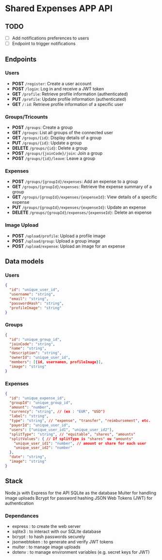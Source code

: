 # Shared Expenses APP API

## TODO

- [ ] Add notifications preferences to users
- [ ] Endpoint to trigger notifications

## Endpoints

### Users

- **POST** `/register`: Create a user account
- **POST** `/login`: Log in and receive a JWT token
- **GET** `/profile`: Retrieve profile information (authenticated)
- **PUT** `/profile`: Update profile information (authenticated)
- **GET** `/:id`: Retrieve profile information of a specific user

### Groups/Tricounts

- **POST** `/groups`: Create a group
- **GET** `/groups`: List all groups of the connected user
- **GET** `/groups/{id}`: Display details of a group
- **PUT** `/groups/{id}`: Update a group
- **DELETE** `/groups/{id}`: Delete a group
- **POST** `/groups/{joinCode}/join`: Join a group
- **POST** `/groups/{id}/leave`: Leave a group

### Expenses

- **POST** `/groups/{groupId}/expenses`: Add an expense to a group
- **GET** `/groups/{groupId}/expenses`: Retrieve the expense summary of a group
- **GET** `/groups/{groupId}/expenses/{expenseId}`: View details of a specific expense
- **PUT** `/groups/{groupId}/expenses/{expenseId}`: Update an expense
- **DELETE** `/groups/{groupId}/expenses/{expenseId}`: Delete an expense

### Image Upload

- **POST** `/upload/profile`: Upload a profile image
- **POST** `/upload/group`: Upload a group image
- **POST** `/upload/expense`: Upload an image for an expense

## Data models

### Users

```json
{
  "id": "unique_user_id",
  "username": "string",
  "email": "string",
  "passwordHash": "string",
  "profileImage": "string"
}
```

### Groups

```json
{
  "id": "unique_group_id",
  "joinCode": "string",
  "name": "string",
  "description": "string",
  "ownerId": "unique_user_id",
  "members": [{id, usernamen, profileImage}],
  "image": "string"
}
```

### Expenses

```json
{
  "id": "unique_expense_id",
  "groupId": "unique_group_id",
  "amount": "number",
  "currency": "string", // (ex : "EUR", "USD")
  "label": "string",
  "type": "string", // "expense", "transfer", "reimbursement", etc.
  "payerId": "unique_user_id",
  "users": ["unique_user_id1", "unique_user_id2"],
  "splitType": "string", // "equitable", "shares", "amounts"
  "splitValues": { // If splitType is "shares" ou "amounts"
    "unique_user_id1": "number", // amount or share for each user
    "unique_user_id2": "number"
  },
  "date": "string",
  "image": "string"
}

```

## Stack

Node.js with Express for the API
SQLite as the database
Multer for handling image uploads
Bcrypt for password hashing
JSON Web Tokens (JWT) for authentication

### Dependances

- express : to create the web server
- sqlite3 : to interact with our SQLite database
- bcrypt : to hash passwords securely
- jsonwebtoken : to generate and verify JWT tokens
- multer : to manage image uploads
- dotenv : to manage environment variables (e.g. secret keys for JWT)
